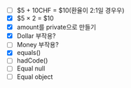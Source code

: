 - [ ] $5 + 10CHF = $10(환율이 2:1일 경우우)
- [x] $5 × 2 = $10
- [x] amount를 private으로 만들기
- [x] Dollar 부작용?
- [ ] Money 부작용?
- [x] equals()
- [ ] hadCode()
- [ ] Equal null
- [ ] Equal object